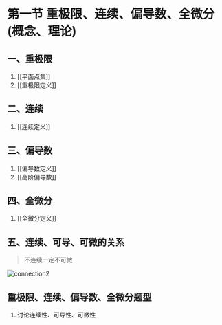 # 第一节 重极限、连续、偏导数、全微分(概念、理论)

## 一、重极限

1. [[平面点集]]
2. [[重极限定义]]

## 二、连续

1. [[连续定义]]

## 三、偏导数

1. [[偏导数定义]]
2. [[高阶偏导数]]

## 四、全微分

1. [[全微分定义]]

## 五、连续、可导、可微的关系

> 不连续一定不可微

![connection2](connection2.png)

## 重极限、连续、偏导数、全微分题型

1. 讨论连续性、可导性、可微性
